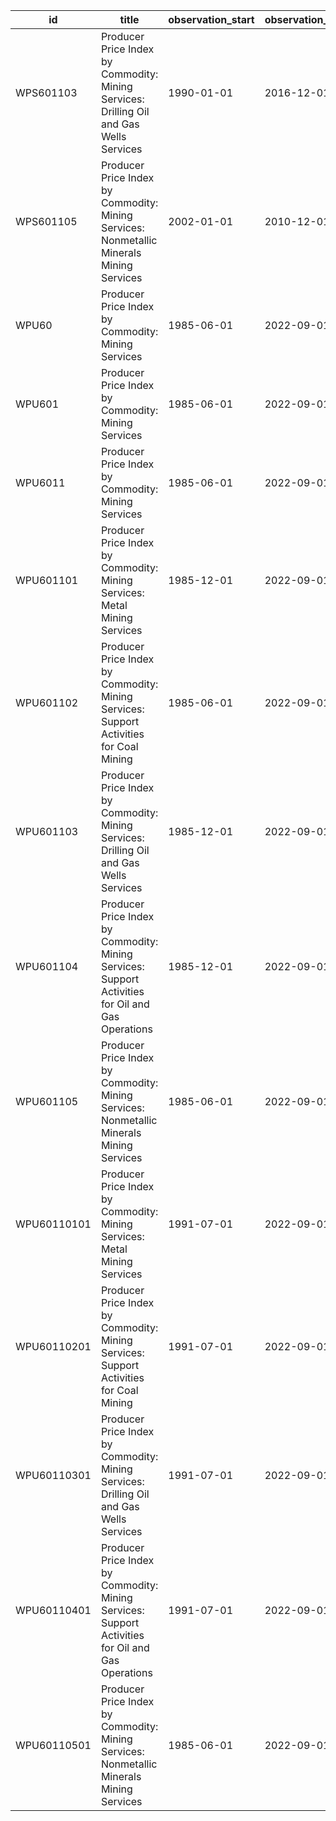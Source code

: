 | id          | title                                                                                             | observation_start   | observation_end   |
|-------------|---------------------------------------------------------------------------------------------------|---------------------|-------------------|
| WPS601103   | Producer Price Index by Commodity: Mining Services: Drilling Oil and Gas Wells Services           | 1990-01-01          | 2016-12-01        |
| WPS601105   | Producer Price Index by Commodity: Mining Services: Nonmetallic Minerals Mining Services          | 2002-01-01          | 2010-12-01        |
| WPU60       | Producer Price Index by Commodity: Mining Services                                                | 1985-06-01          | 2022-09-01        |
| WPU601      | Producer Price Index by Commodity: Mining Services                                                | 1985-06-01          | 2022-09-01        |
| WPU6011     | Producer Price Index by Commodity: Mining Services                                                | 1985-06-01          | 2022-09-01        |
| WPU601101   | Producer Price Index by Commodity: Mining Services: Metal Mining Services                         | 1985-12-01          | 2022-09-01        |
| WPU601102   | Producer Price Index by Commodity: Mining Services: Support Activities for Coal Mining            | 1985-06-01          | 2022-09-01        |
| WPU601103   | Producer Price Index by Commodity: Mining Services: Drilling Oil and Gas Wells Services           | 1985-12-01          | 2022-09-01        |
| WPU601104   | Producer Price Index by Commodity: Mining Services: Support Activities for Oil and Gas Operations | 1985-12-01          | 2022-09-01        |
| WPU601105   | Producer Price Index by Commodity: Mining Services: Nonmetallic Minerals Mining Services          | 1985-06-01          | 2022-09-01        |
| WPU60110101 | Producer Price Index by Commodity: Mining Services: Metal Mining Services                         | 1991-07-01          | 2022-09-01        |
| WPU60110201 | Producer Price Index by Commodity: Mining Services: Support Activities for Coal Mining            | 1991-07-01          | 2022-09-01        |
| WPU60110301 | Producer Price Index by Commodity: Mining Services: Drilling Oil and Gas Wells Services           | 1991-07-01          | 2022-09-01        |
| WPU60110401 | Producer Price Index by Commodity: Mining Services: Support Activities for Oil and Gas Operations | 1991-07-01          | 2022-09-01        |
| WPU60110501 | Producer Price Index by Commodity: Mining Services: Nonmetallic Minerals Mining Services          | 1985-06-01          | 2022-09-01        |